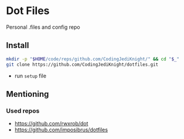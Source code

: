 # Dot Files
Personal .files and config repo
## Install
```bash
mkdir -p "$HOME/code/reps/github.com/CodingJediKnight/" && cd "$_"
git clone https://github.com/CodingJediKnight/dotfiles.git
```
* run `setup` file
## Mentioning
### Used repos
* https://github.com/rwxrob/dot
* https://github.com/imposibrus/dotfiles
